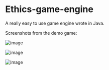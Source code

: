 # Ethics-game-engine
A really easy to use game engine wrote in Java.

Screenshots from the demo game:

![image](https://user-images.githubusercontent.com/4676022/30237020-92f9db5a-94f6-11e7-983a-528789ca3263.png)

![image](https://user-images.githubusercontent.com/4676022/30237024-b22f58f6-94f6-11e7-8c06-3e1ab1888a59.png)

![image](https://user-images.githubusercontent.com/4676022/30237027-c7bd306c-94f6-11e7-96e5-39ddffbe40c7.png)
